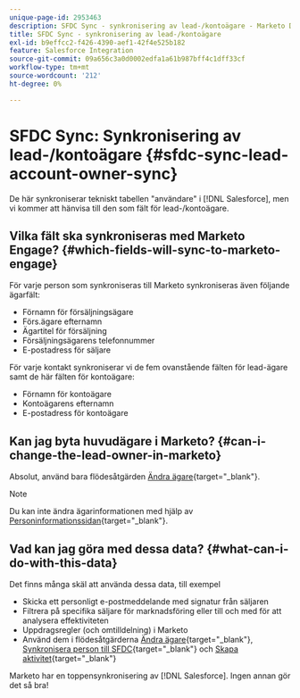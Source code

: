```yaml
---
unique-page-id: 2953463
description: SFDC Sync - synkronisering av lead-/kontoägare - Marketo Docs - produktdokumentation
title: SFDC Sync - synkronisering av lead-/kontoägare
exl-id: b9effcc2-f426-4390-aef1-42f4e525b182
feature: Salesforce Integration
source-git-commit: 09a656c3a0d0002edfa1a61b987bff4c1dff33cf
workflow-type: tm+mt
source-wordcount: '212'
ht-degree: 0%

---
```


# SFDC Sync: Synkronisering av lead-/kontoägare {#sfdc-sync-lead-account-owner-sync}

De här synkroniserar tekniskt tabellen &quot;användare&quot; i [!DNL Salesforce], men vi kommer att hänvisa till den som fält för lead-/kontoägare.

## Vilka fält ska synkroniseras med Marketo Engage? {#which-fields-will-sync-to-marketo-engage}

För varje person som synkroniseras till Marketo synkroniseras även följande ägarfält:

* Förnamn för försäljningsägare
* Förs.ägare efternamn
* Ägartitel för försäljning
* Försäljningsägarens telefonnummer
* E-postadress för säljare

För varje kontakt synkroniserar vi de fem ovanstående fälten för lead-ägare samt de här fälten för kontoägare:

* Förnamn för kontoägare
* Kontoägarens efternamn
* E-postadress för kontoägare

## Kan jag byta huvudägare i Marketo? {#can-i-change-the-lead-owner-in-marketo}

Absolut, använd bara flödesåtgärden [Ändra ägare](/help/marketo/product-docs/core-marketo-concepts/smart-campaigns/salesforce-flow-actions/change-owner.md){target="_blank"}.

>[!NOTE]
>
>Du kan inte ändra ägarinformationen med hjälp av [Personinformationssidan](/help/marketo/product-docs/core-marketo-concepts/smart-lists-and-static-lists/managing-people-in-smart-lists/using-the-person-detail-page.md){target="_blank"}.

## Vad kan jag göra med dessa data? {#what-can-i-do-with-this-data}

Det finns många skäl att använda dessa data, till exempel

* Skicka ett personligt e-postmeddelande med signatur från säljaren
* Filtrera på specifika säljare för marknadsföring eller till och med för att analysera effektiviteten
* Uppdragsregler (och omtilldelning) i Marketo
* Använd dem i flödesåtgärderna [Ändra ägare](/help/marketo/product-docs/core-marketo-concepts/smart-campaigns/salesforce-flow-actions/change-owner.md){target="_blank"}, [Synkronisera person till SFDC](/help/marketo/product-docs/core-marketo-concepts/smart-campaigns/salesforce-flow-actions/sync-person-to-sfdc.md){target="_blank"} och [Skapa aktivitet](/help/marketo/product-docs/core-marketo-concepts/smart-campaigns/salesforce-flow-actions/create-task.md){target="_blank"}

Marketo har en toppensynkronisering av [!DNL Salesforce]. Ingen annan gör det så bra!
